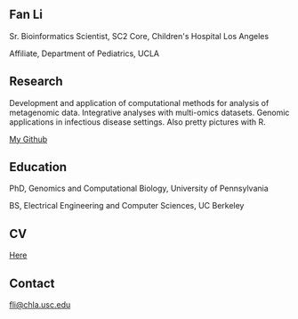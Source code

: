 ## Fan Li
Sr. Bioinformatics Scientist, SC2 Core, Children's Hospital Los Angeles

Affiliate, Department of Pediatrics, UCLA


## Research
Development and application of computational methods for analysis of metagenomic data. Integrative analyses with multi-omics datasets. Genomic applications in infectious disease settings. Also pretty pictures with R. 

[My Github](github.com/fanli-gcb)

## Education
PhD, Genomics and Computational Biology, University of Pennsylvania

BS, Electrical Engineering and Computer Sciences, UC Berkeley

## CV
[Here]()

## Contact
[fli@chla.usc.edu](mailto:fli@chla.usc.edu)
